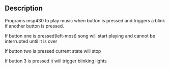## Description
Programs msp430 to play music when button is pressed and triggers a blink if
another button is pressed.

If button one is pressed(left-most) song will start playing and cannot be
interrupted until it is over

If button two is pressed current state will stop

If button 3 is pressed it will trigger blinking lights
